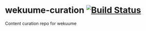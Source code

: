 # wekuume-curation [![Build Status](https://travis-ci.org/wekuume/wekuume-curation.svg?branch=master)](https://travis-ci.org/wekuume/wekuume-curation)
Content curation repo for wekuume
